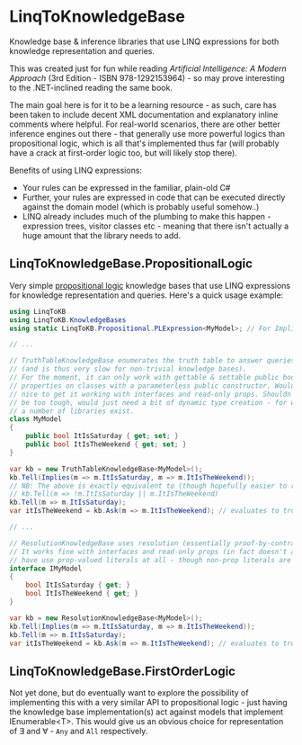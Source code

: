 ﻿# LinqToKnowledgeBase

Knowledge base & inference libraries that use LINQ expressions for both knowledge representation and queries.

This was created just for fun while reading _Artificial Intelligence: A Modern Approach_ (3rd Edition - ISBN 978-1292153964) - so may prove interesting to the .NET-inclined reading the same book.

The main goal here is for it to be a learning resource - as such, care has been taken to include decent XML documentation and explanatory inline comments where helpful.
For real-world scenarios, there are other better inference engines out there - that generally use more powerful logics than propositional logic, which is all that's implemented thus far (will probably have a crack at first-order logic too, but will likely stop there).

Benefits of using LINQ expressions:
* Your rules can be expressed in the familiar, plain-old C#
* Further, your rules are expressed in code that can be executed directly against the domain model (which is probably useful somehow..)
* LINQ already includes much of the plumbing to make this happen - expression trees, visitor classes etc - meaning that there isn't actually a huge amount that the library needs to add.

## LinqToKnowledgeBase.PropositionalLogic

Very simple [propositional logic](https://en.wikipedia.org/wiki/Propositional_calculus) knowledge bases that use LINQ expressions for knowledge representation and queries.
Here's a quick usage example:

```csharp
using LinqToKB
using LinqToKB.KnowledgeBases
using static LinqToKB.Propositional.PLExpression<MyModel>; // For Implies

// ...

// TruthTableKnowledgeBase enumerates the truth table to answer queries
// (and is thus very slow for non-trivial knowledge bases).
// For the moment, it can only work with gettable & settable public bool-valued
// properties on classes with a parameterless public constructor. Would
// nice to get it working with interfaces and read-only props. Shouldn't
// be too tough, would just need a bit of dynamic type creation - for which
// a number of libraries exist.
class MyModel
{
    public bool ItIsSaturday { get; set; }
    public bool ItIsTheWeekend { get; set; }
}

var kb = new TruthTableKnowledgeBase<MyModel>();
kb.Tell(Implies(m => m.ItIsSaturday, m => m.ItIsTheWeekend));
// NB: The above is exactly equivalent to (though hopefully easier to read than):
// kb.Tell(m => !m.ItIsSaturday || m.ItIsTheWeekend)
kb.Tell(m => m.ItIsSaturday);
var itIsTheWeekend = kb.Ask(m => m.ItIsTheWeekend); // evaluates to true

// ...

// ResolutionKnowledgeBase uses resolution (essentially proof-by-contradiction).
// It works fine with interfaces and read-only props (in fact doesn't actually
// have use prop-valued literals at all - though non-prop literals are untested as yet)
interface IMyModel
{
    bool ItIsSaturday { get; }
    bool ItIsTheWeekend { get; }
}

var kb = new ResolutionKnowledgeBase<MyModel>();
kb.Tell(Implies(m => m.ItIsSaturday, m => m.ItIsTheWeekend));
kb.Tell(m => m.ItIsSaturday);
var itIsTheWeekend = kb.Ask(m => m.ItIsTheWeekend); // evaluates to true
```

## LinqToKnowledgeBase.FirstOrderLogic

Not yet done, but do eventually want to explore the possibility of implementing this with a very similar API to
propositional logic - just having the knowledge base implementation(s) act against models that implement IEnumerable&lt;T&gt;.
This would give us an obvious choice for representation of ∃ and ∀ - `Any` and `All` respectively.